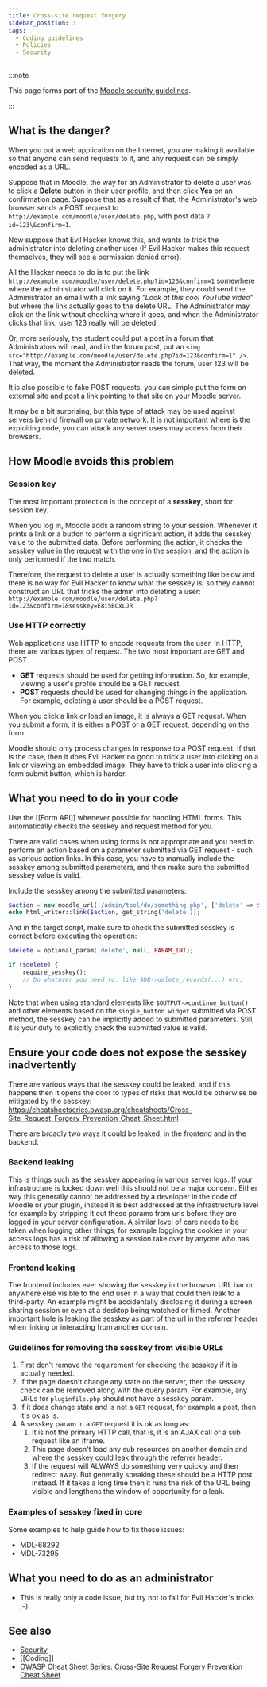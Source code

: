 ```yaml
---
title: Cross-site request forgery
sidebar_position: 3
tags:
  - Coding guidelines
  - Policies
  - Security
---
```


:::note

This page forms part of the [Moodle security guidelines](../security).

:::

## What is the danger?

When you put a web application on the Internet, you are making it available so that anyone can send requests to it, and any request can be simply encoded as a URL.

Suppose that in Moodle, the way for an Administrator to delete a user was to click a **Delete** button in their user profile, and then click **Yes** on an confirmation page. Suppose that as a result of that, the Administrator's web browser sends a POST request to `http://example.com/moodle/user/delete.php`, with post data `?id=123\&confirm=1`.

Now suppose that Evil Hacker knows this, and wants to trick the administrator into deleting another user (If Evil Hacker makes this request themselves, they will see a permission denied error).

All the Hacker needs to do is to put the link `http://example.com/moodle/user/delete.php?id=123&confirm=1` somewhere where the administrator will click on it. For example, they could send the Administrator an email with a link saying _"Look at this cool YouTube video"_ but where the link actually goes to the delete URL. The Administrator may click on the link without checking where it goes, and when the Administrator clicks that link, user 123 really will be deleted.

Or, more seriously, the student could put a post in a forum that Administrators will read, and in the forum post, put an `<img src="http://example.com/moodle/user/delete.php?id=123&confirm=1" />`. That way, the moment the Administrator reads the forum, user 123 will be deleted.

It is also possible to fake POST requests, you can simple put the form on external site and post a link pointing to that site on your Moodle server.

It may be a bit surprising, but this type of attack may be used against servers behind firewall on private network. It is not important where is the exploiting code, you can attack any server users may access from their browsers.

## How Moodle avoids this problem

### Session key

The most important protection is the concept of a **sesskey**, short for session key.

When you log in, Moodle adds a random string to your session. Whenever it prints a link or a button to perform a significant action, it adds the sesskey value to the submitted data. Before performing the action, it checks the sesskey value in the request with the one in the session, and the action is only performed if the two match.

Therefore, the request to delete a user is actually something like below and there is no way for Evil Hacker to know what the sesskey is, so they cannot construct an URL that tricks the admin into deleting a user: `http://example.com/moodle/user/delete.php?id=123&confirm=1&sesskey=E8i5BCxLJR`

### Use HTTP correctly

Web applications use HTTP to encode requests from the user. In HTTP, there are various types of request. The two most important are GET and POST.

- **GET** requests should be used for getting information. So, for example, viewing a user's profile should be a GET request.
- **POST** requests should be used for changing things in the application. For example, deleting a user should be a POST request.

When you click a link or load an image, it is always a GET request. When you submit a form, it is either a POST or a GET request, depending on the form.

Moodle should only process changes in response to a POST request. If that is the case, then it does Evil Hacker no good to trick a user into clicking on a link or viewing an embedded image. They have to trick a user into clicking a form submit button, which is harder.

## What you need to do in your code

Use the [[Form API]] whenever possible for handling HTML forms. This automatically checks the sesskey and request method for you.

There are valid cases when using forms is not appropriate and you need to perform an action based on a parameter submitted via GET request - such as various action links. In this case, you have to manually include the sesskey among submitted parameters, and then make sure the submitted sesskey value is valid.

Include the sesskey among the submitted parameters:

```php
$action = new moodle_url('/admin/tool/do/something.php', ['delete' => $id, 'sesskey' => sesskey()]);
echo html_writer::link($action, get_string('delete'));
```

And in the target script, make sure to check the submitted sesskey is correct before executing the operation:

```php
$delete = optional_param('delete', null, PARAM_INT);

if ($delete) {
    require_sesskey();
    // Do whatever you need to, like $DB->delete_records(...) etc.
}
```

Note that when using standard elements like `$OUTPUT->continue_button()` and other elements based on the `single_button widget` submitted via POST method, the sesskey can be implicitly added to submitted parameters. Still, it is your duty to explicitly check the submitted value is valid.

## Ensure your code does not expose the sesskey inadvertently

There are various ways that the sesskey could be leaked, and if this happens then it opens the door to types of risks that would be otherwise be mitigated by the sesskey: <https://cheatsheetseries.owasp.org/cheatsheets/Cross-Site_Request_Forgery_Prevention_Cheat_Sheet.html>

There are broadly two ways it could be leaked, in the frontend and in the backend.

### Backend leaking

This is things such as the sesskey appearing in various server logs. If your infrastructure is locked down well this should not be a major concern. Either way this generally cannot be addressed by a developer in the code of Moodle or your plugin, instead it is best addressed at the infrastructure level for example by stripping it out these params from urls before they are logged in your server configuration. A similar level of care needs to be taken when logging other things, for example logging the cookies in your access logs has a risk of allowing a session take over by anyone who has access to those logs.

### Frontend leaking

The frontend includes ever showing the sesskey in the browser URL bar or anywhere else visible to the end user in a way that could then leak to a third-party. An example might be accidentally disclosing it during a screen sharing session or even at a desktop being watched or filmed. Another important hole is leaking the sesskey as part of the url in the referrer header when linking or interacting from another domain.

### Guidelines for removing the sesskey from visible URLs

1. First don't remove the requirement for checking the sesskey if it is actually needed.
2. If the page doesn't change any state on the server, then the sesskey check can be removed along with the query param. For example, any URLs for `pluginfile.php` should not have a sesskey param.
3. If it does change state and is not a `GET` request, for example a post, then it's ok as is.
4. A sesskey param in a `GET` request it is ok as long as:
    1. It is not the primary HTTP call, that is, it is an AJAX call or a sub request like an iframe.
    2. This page doesn't load any sub resources on another domain and where the sesskey could leak through the referrer header.
    3. If the request will ALWAYS do something very quickly and then redirect away. But generally speaking these should be a HTTP post instead. If it takes a long time then it runs the risk of the URL being visible and lengthens the window of opportunity for a leak.

### Examples of sesskey fixed in core

Some examples to help guide how to fix these issues:

- MDL-68292
- MDL-73295

## What you need to do as an administrator

- This is really only a code issue, but try not to fall for Evil Hacker's tricks ;-).

## See also

- [Security](../security)
- [[Coding]]
- [OWASP Cheat Sheet Series: Cross-Site Request Forgery Prevention Cheat Sheet](https://cheatsheetseries.owasp.org/cheatsheets/Cross-Site_Request_Forgery_Prevention_Cheat_Sheet.html)
